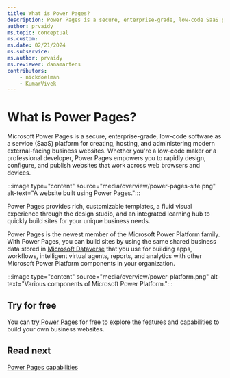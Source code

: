 ```yaml
---
title: What is Power Pages?
description: Power Pages is a secure, enterprise-grade, low-code SaaS platform for creating, hosting, and administering rich external business websites.
author: prvaidy
ms.topic: conceptual
ms.custom: 
ms.date: 02/21/2024
ms.subservice:
ms.author: prvaidy
ms.reviewer: danamartens
contributors:
    - nickdoelman
    - KumarVivek
---
```


# What is Power Pages?

Microsoft Power Pages is a secure, enterprise-grade, low-code software as a service (SaaS) platform for creating, hosting, and administering modern external-facing business websites. Whether you're a low-code maker or a professional developer, Power Pages empowers you to rapidly design, configure, and publish websites that work across web browsers and devices.

:::image type="content" source="media/overview/power-pages-site.png" alt-text="A website built using Power Pages.":::

Power Pages provides rich, customizable templates, a fluid visual experience through the design studio, and an integrated learning hub to quickly build sites for your unique business needs.

Power Pages is the newest member of the Microsoft Power Platform family. With Power Pages, you can build sites by using the same shared business data stored in [Microsoft Dataverse](/power-apps/maker/data-platform/data-platform-intro) that you use for building apps, workflows, intelligent virtual agents, reports, and analytics with other Microsoft Power Platform components in your organization. 

:::image type="content" source="media/overview/power-platform.png" alt-text="Various components of Microsoft Power Platform.":::

## Try for free

You can [try Power Pages](getting-started/trial-signup.md) for free to explore the features and capabilities to build your own business websites.

## Read next

[Power Pages capabilities](capabilities.md)

